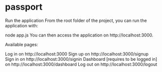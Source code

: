 # passport


Run the application
From the root folder of the project, you can run the application with:

node app.js
You can then access the application on http://localhost:3000.

Available pages:

Log in on http://localhost:3000
Sign up on http://localhost:3000/signup
Sign in on http://localhost:3000/signin
Dashboard [requires to be logged in] on http://localhost:3000/dashboard
Log out on http://localhost:3000/logout
